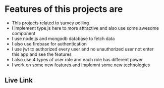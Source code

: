 # Features of this projects are
- This projects related to survey polling
- I implement type.js here to more attractive and also use some awesome component
- I use node.js and mongodb database to fetch data
- I also use firebase for authentication
- I use jwt to authorized every user and no unauthorized user not enter this app and see the features
- I also use 4 types of user role and each role has different power
- I work on some new features and implemnt some new technologies


## Live Link

